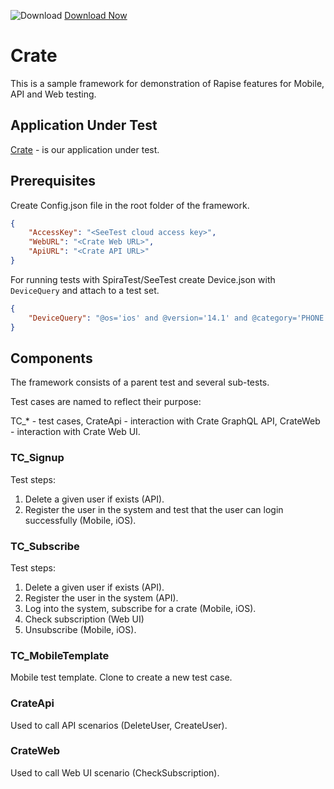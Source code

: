 ![Download](https://github.githubassets.com/images/icons/emoji/unicode/23ec.png?v8) [Download Now](https://inflectra.github.io/DownGit/#/home?url=https://github.com/Inflectra/rapise-framework-examples/tree/master/Crate)

# Crate

This is a sample framework for demonstration of Rapise features for Mobile, API and Web testing. 

## Application Under Test

[Crate](https://github.com/atulmy/crate) - is our application under test.

## Prerequisites

Create Config.json file in the root folder of the framework.

```json
{
	"AccessKey": "<SeeTest cloud access key>",
	"WebURL": "<Crate Web URL>",
	"ApiURL": "<Crate API URL>"
}
```

For running tests with SpiraTest/SeeTest create Device.json with `DeviceQuery` and attach to a test set.

```json
{
	"DeviceQuery": "@os='ios' and @version='14.1' and @category='PHONE'"
}
```

## Components

The framework consists of a parent test and several sub-tests.

Test cases are named to reflect their purpose:

TC_\* - test cases,
CrateApi - interaction with Crate GraphQL API,
CrateWeb - interaction with Crate Web UI.

### TC_Signup

Test steps:

1. Delete a given user if exists (API).
2. Register the user in the system and test that the user can login successfully (Mobile, iOS).

### TC_Subscribe

Test steps:

1. Delete a given user if exists (API).
2. Register the user in the system (API).
3. Log into the system, subscribe for a crate (Mobile, iOS).
4. Check subscription (Web UI)
5. Unsubscribe (Mobile, iOS).

### TC_MobileTemplate

Mobile test template. Clone to create a new test case.

### CrateApi

Used to call API scenarios (DeleteUser, CreateUser).

### CrateWeb

Used to call Web UI scenario (CheckSubscription).




